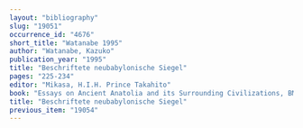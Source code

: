 ```yaml
---
layout: "bibliography"
slug: "19051"
occurrence_id: "4676"
short_title: "Watanabe 1995"
author: "Watanabe, Kazuko"
publication_year: "1995"
title: "Beschriftete neubabylonische Siegel"
pages: "225-234"
editor: "Mikasa, H.I.H. Prince Takahito"
book: "Essays on Ancient Anatolia and its Surrounding Civilizations, BMECCJ 8 (Wiesbaden)"
title: "Beschriftete neubabylonische Siegel"
previous_item: "19054"
---
```

